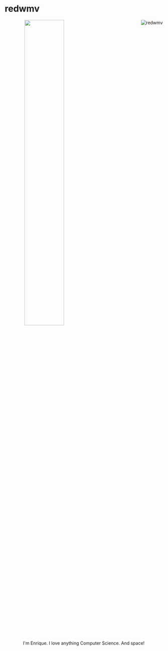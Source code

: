 # redwmv

<p align="center">
<img align="left" width="50%" src="https://www.nasa.gov/sites/default/files/styles/full_width/public/thumbnails/image/main_image_star-forming_region_carina_nircam_final-1280.jpg?itok=9hyNVMwe" />
<img align="right" src="https://github-readme-stats.vercel.app/api/top-langs/?username=iggyvilla&show_icons=true&theme=dark" alt="redwmv" />
</p>
<br clear="left"/>
<br/>
<p align="center">
I'm Enrique. I love anything Computer Science. And space!
</p>
